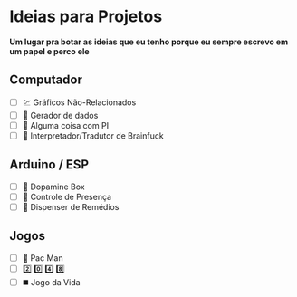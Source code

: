 # Ideias para Projetos
<b> Um lugar pra botar as ideias que eu tenho porque eu sempre escrevo em um papel e perco ele </b>

## Computador
 - [ ] :chart: Gráficos Não-Relacionados
 - [ ] :floppy_disk: Gerador de dados
 - [ ] :pie: Alguma coisa com PI 
 - [ ] :monocle_face: Interpretador/Tradutor de Brainfuck
 
## Arduino / ESP
 - [ ] :brain: Dopamine Box 
 - [ ] :date: Controle de Presença
 - [ ] :pill: Dispenser de Remédios 

## Jogos
 - [ ] :pizza: Pac Man
 - [ ] :two: :zero: :four: :eight:
 - [ ] :black_medium_square: Jogo da Vida
